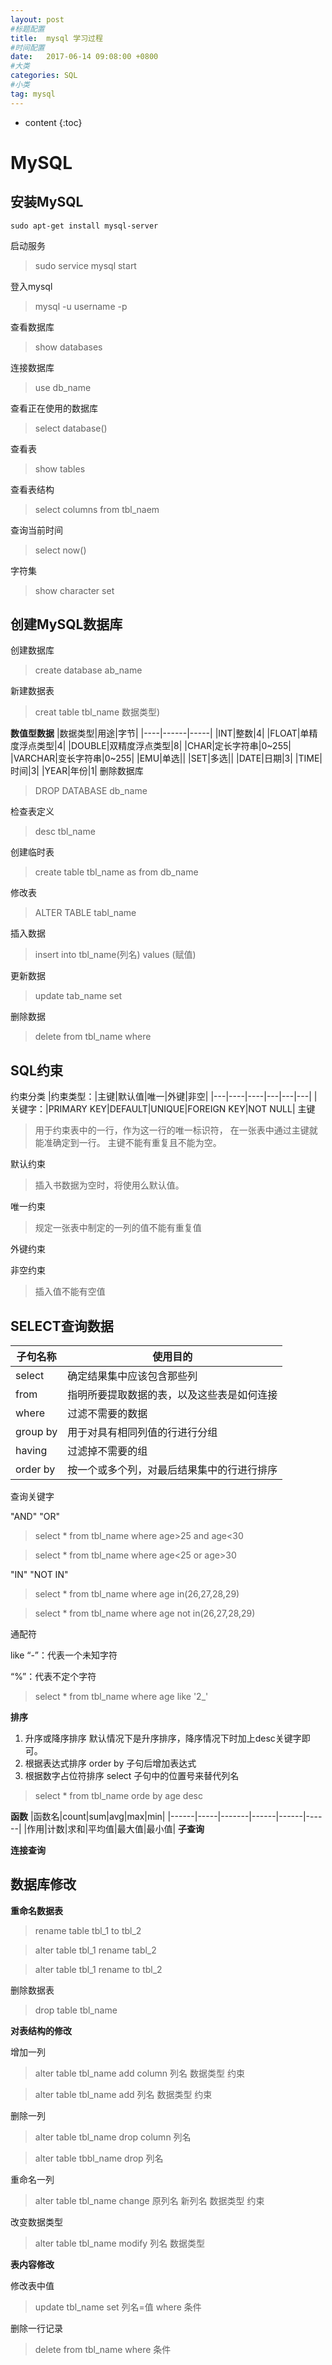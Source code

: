 ```yaml
---
layout: post
#标题配置
title:  mysql 学习过程
#时间配置
date:   2017-06-14 09:08:00 +0800
#大类
categories: SQL
#小类
tag: mysql
---
```


* content
{:toc}


# MySQL
## 安装MySQL
```
sudo apt-get install mysql-server
```
启动服务
>sudo service mysql start

登入mysql 
>mysql -u username -p 

查看数据库
>show databases

连接数据库
>use db_name

查看正在使用的数据库
>select database()

查看表
>show tables

查看表结构
>select columns from tbl_naem

查询当前时间 
>select now() 

字符集 
>show character set
## 创建MySQL数据库
创建数据库
>create database ab_name

新建数据表
>creat table tbl_name 数据类型)

**数值型数据**
|数据类型|用途|字节|
|----|------|-----|
|INT|整数|4|
|FLOAT|单精度浮点类型|4|
|DOUBLE|双精度浮点类型|8|
|CHAR|定长字符串|0~255|
|VARCHAR|变长字符串|0~255|
|EMU|单选||
|SET|多选||
|DATE|日期|3|
|TIME|时间|3|
|YEAR|年份|1|
删除数据库 
>DROP DATABASE db_name 

检查表定义 
>desc tbl_name 

创建临时表 
>create table tbl_name as 
from db_name

修改表 
>ALTER TABLE tabl_name 

插入数据 
>insert into tbl_name(列名) values (赋值) 

更新数据 
>update tab_name 
set 

删除数据 
>delete from tbl_name 
where
## SQL约束
约束分类
|约束类型：|主键|默认值|唯一|外键|非空|
|---|----|----|---|---|---|
|关键字：|PRIMARY KEY|DEFAULT|UNIQUE|FOREIGN KEY|NOT NULL|
主键
>用于约束表中的一行，作为这一行的唯一标识符，
在一张表中通过主键就能准确定到一行。
主键不能有重复且不能为空。

默认约束
>插入书数据为空时，将使用么默认值。

唯一约束
>规定一张表中制定的一列的值不能有重复值

外键约束
>

非空约束
>插入值不能有空值
## SELECT查询数据

|子句名称|使用目的|
|-----|------|
|select|	确定结果集中应该包含那些列|
|from	|指明所要提取数据的表，以及这些表是如何连接|
|where	|过滤不需要的数据|
|group by|	用于对具有相同列值的行进行分组|
|having	|过滤掉不需要的组|
|order by|	按一个或多个列，对最后结果集中的行进行排序|
查询关键字

"AND" "OR"
>select * from tbl_name where age>25 and age<30

>select * from tbl_name where age<25 or age>30
 
"IN" "NOT IN"
>select * from tbl_name where age in(26,27,28,29)

>select * from tbl_name where age not in(26,27,28,29)



通配符

like
“-”：代表一个未知字符

“%”：代表不定个字符
>select * from tbl_name where age like '2_'

**排序**
1. 升序或降序排序
默认情况下是升序排序，降序情况下时加上desc关键字即可。 
2. 根据表达式排序 
order by 子句后增加表达式 
3. 根据数字占位符排序 
select 子句中的位置号来替代列名
>select * from tbl_name orde by age desc

**函数**
|函数名|count|sum|avg|max|min|
|------|-----|-------|------|------|------|
|作用|计数|求和|平均值|最大值|最小值|
**子查询**

**连接查询**
## 数据库修改
**重命名数据表**
>rename table tbl_1 to tbl_2

>alter table tbl_1 rename tabl_2

>alter table tbl_1 rename to tbl_2

删除数据表
>drop table tbl_name

**对表结构的修改**

增加一列
>alter table tbl_name add column 列名 数据类型 约束

>alter table tbl_name add 列名 数据类型 约束

删除一列
>alter table tbl_name drop column 列名

>alter table tbbl_name drop 列名

重命名一列
>alter table tbl_name change 原列名 新列名 数据类型 约束

改变数据类型
> alter table tbl_name modify 列名  数据类型

**表内容修改**

修改表中值
>update tbl_name set 列名=值 where 条件

删除一行记录
>delete from tbl_name where 条件

